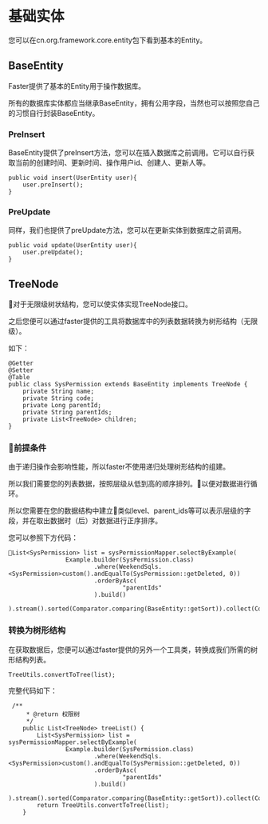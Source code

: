 # 基础实体

您可以在cn.org.framework.core.entity包下看到基本的Entity。

## BaseEntity
Faster提供了基本的Entity用于操作数据库。

所有的数据库实体都应当继承BaseEntity，拥有公用字段，当然也可以按照您自己的习惯自行封装BaseEntity。

### PreInsert

BaseEntity提供了preInsert方法，您可以在插入数据库之前调用。它可以自行获取当前的创建时间、更新时间、操作用户id、创建人、更新人等。

```
public void insert(UserEntity user){
    user.preInsert();
}
```

### PreUpdate

同样，我们也提供了preUpdate方法，您可以在更新实体到数据库之前调用。

```
public void update(UserEntity user){
    user.preUpdate();
}
```


## TreeNode

对于无限级树状结构，您可以使实体实现TreeNode接口。

之后您便可以通过faster提供的工具将数据库中的列表数据转换为树形结构（无限级）。

如下：

```
@Getter
@Setter
@Table
public class SysPermission extends BaseEntity implements TreeNode {
    private String name;
    private String code;
    private Long parentId;
    private String parentIds;
    private List<TreeNode> children;
}
```


### 前提条件

由于递归操作会影响性能，所以faster不使用递归处理树形结构的组建。

所以我们需要您的列表数据，按照层级从低到高的顺序排列。以便对数据进行循环。

所以您需要在您的数据结构中建立类似level、parent_ids等可以表示层级的字段，并在取出数据时（后）对数据进行正序排序。

您可以参照下方代码：


```
List<SysPermission> list = sysPermissionMapper.selectByExample(
                Example.builder(SysPermission.class)
                        .where(WeekendSqls.<SysPermission>custom().andEqualTo(SysPermission::getDeleted, 0))
                        .orderByAsc(
                                "parentIds"
                        ).build()
        ).stream().sorted(Comparator.comparing(BaseEntity::getSort)).collect(Collectors.toList());
```

### 转换为树形结构

在获取数据后，您便可以通过faster提供的另外一个工具类，转换成我们所需的树形结构列表。

```
TreeUtils.convertToTree(list);
```

完整代码如下：

```
 /**
     * @return 权限树
     */
    public List<TreeNode> treeList() {
        List<SysPermission> list = sysPermissionMapper.selectByExample(
                Example.builder(SysPermission.class)
                        .where(WeekendSqls.<SysPermission>custom().andEqualTo(SysPermission::getDeleted, 0))
                        .orderByAsc(
                                "parentIds"
                        ).build()
        ).stream().sorted(Comparator.comparing(BaseEntity::getSort)).collect(Collectors.toList());
        return TreeUtils.convertToTree(list);
    }
```